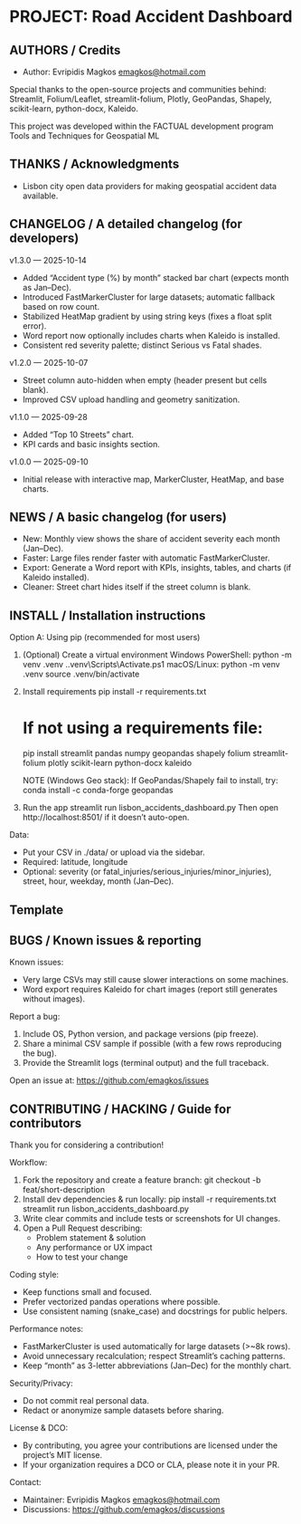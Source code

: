 PROJECT: Road Accident Dashboard
============================================================

AUTHORS  /  Credits
------------------------------------------------------------
- Author: Evripidis Magkos emagkos@hotmail.com

Special thanks to the open-source projects and communities behind:
Streamlit, Folium/Leaflet, streamlit-folium, Plotly, GeoPandas, Shapely, scikit-learn, python-docx, Kaleido.

This project was developed within the FACTUAL development program Tools and Techniques for Geospatial ML

THANKS  /  Acknowledgments
------------------------------------------------------------
- Lisbon city open data providers for making geospatial accident data available.

CHANGELOG  /  A detailed changelog (for developers)
------------------------------------------------------------

v1.3.0 — 2025-10-14
- Added “Accident type (%) by month” stacked bar chart (expects month as Jan–Dec).
- Introduced FastMarkerCluster for large datasets; automatic fallback based on row count.
- Stabilized HeatMap gradient by using string keys (fixes a float split error).
- Word report now optionally includes charts when Kaleido is installed.
- Consistent red severity palette; distinct Serious vs Fatal shades.

v1.2.0 — 2025-10-07
- Street column auto-hidden when empty (header present but cells blank).
- Improved CSV upload handling and geometry sanitization.

v1.1.0 — 2025-09-28
- Added “Top 10 Streets” chart.
- KPI cards and basic insights section.

v1.0.0 — 2025-09-10
- Initial release with interactive map, MarkerCluster, HeatMap, and base charts.


NEWS  /  A basic changelog (for users)
------------------------------------------------------------
- New: Monthly view shows the share of accident severity each month (Jan–Dec).
- Faster: Large files render faster with automatic FastMarkerCluster.
- Export: Generate a Word report with KPIs, insights, tables, and charts (if Kaleido installed).
- Cleaner: Street chart hides itself if the street column is blank.


INSTALL  /  Installation instructions
------------------------------------------------------------
Option A: Using pip (recommended for most users)

1) (Optional) Create a virtual environment
   Windows PowerShell:
     python -m venv .venv
     .\.venv\Scripts\Activate.ps1
   macOS/Linux:
     python -m venv .venv
     source .venv/bin/activate

2) Install requirements
   pip install -r requirements.txt
   # If not using a requirements file:
   pip install streamlit pandas numpy geopandas shapely folium streamlit-folium plotly scikit-learn python-docx kaleido

   NOTE (Windows Geo stack):
   If GeoPandas/Shapely fail to install, try:
   conda install -c conda-forge geopandas

3) Run the app
   streamlit run lisbon_accidents_dashboard.py
   Then open http://localhost:8501/ if it doesn’t auto-open.

Data:
- Put your CSV in ./data/ or upload via the sidebar.
- Required: latitude, longitude
- Optional: severity (or fatal_injuries/serious_injuries/minor_injuries), street, hour, weekday, month (Jan–Dec).

Template
------------------------------------------------------------


BUGS  /  Known issues & reporting
------------------------------------------------------------
Known issues:
- Very large CSVs may still cause slower interactions on some machines.
- Word export requires Kaleido for chart images (report still generates without images).

Report a bug:
1) Include OS, Python version, and package versions (pip freeze).
2) Share a minimal CSV sample if possible (with a few rows reproducing the bug).
3) Provide the Streamlit logs (terminal output) and the full traceback.

Open an issue at: https://github.com/emagkos/issues


CONTRIBUTING  /  HACKING  /  Guide for contributors
------------------------------------------------------------
Thank you for considering a contribution!

Workflow:
1) Fork the repository and create a feature branch:
   git checkout -b feat/short-description
2) Install dev dependencies & run locally:
   pip install -r requirements.txt
   streamlit run lisbon_accidents_dashboard.py
3) Write clear commits and include tests or screenshots for UI changes.
4) Open a Pull Request describing:
   - Problem statement & solution
   - Any performance or UX impact
   - How to test your change

Coding style:
- Keep functions small and focused.
- Prefer vectorized pandas operations where possible.
- Use consistent naming (snake_case) and docstrings for public helpers.

Performance notes:
- FastMarkerCluster is used automatically for large datasets (>~8k rows).
- Avoid unnecessary recalculation; respect Streamlit’s caching patterns.
- Keep “month” as 3-letter abbreviations (Jan–Dec) for the monthly chart.

Security/Privacy:
- Do not commit real personal data.
- Redact or anonymize sample datasets before sharing.

License & DCO:
- By contributing, you agree your contributions are licensed under the project’s MIT license.
- If your organization requires a DCO or CLA, please note it in your PR.

Contact:
- Maintainer: Evripidis Magkos emagkos@hotmail.com
- Discussions: https://github.com/emagkos/discussions
